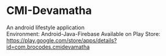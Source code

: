 # CMI-Devamatha
An android lifestyle application  
Environment: Android-Java-Firebase
Available on Play Store: https://play.google.com/store/apps/details?id=com.brocodes.cmidevamatha
